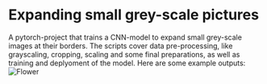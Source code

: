 # Expanding small grey-scale pictures 
A pytorch-project that trains a CNN-model to expand small grey-scale images at their borders. 
The scripts cover data pre-processing, like grayscaling, cropping, scaling and some final preparations, 
as well as training and deplyoment of the model.
Here are some example outputs:
![Flower](plots/batch1_pic23.png)
